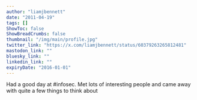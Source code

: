 ```yaml
---
author: "liamjbennett"
date: "2011-04-19"
tags: []
ShowToc: false
ShowBreadCrumbs: false
thumbnail: "/img/main/profile.jpg"
twitter_link: "https://x.com/liamjbennett/status/60379263265812481"
mastodon_link: ""
bluesky_link: ""
linkedin_link: ""
expiryDate: "2016-01-01"
---
```


Had a good day at #infosec. Met lots of interesting people and came away with quite a few things to think about

